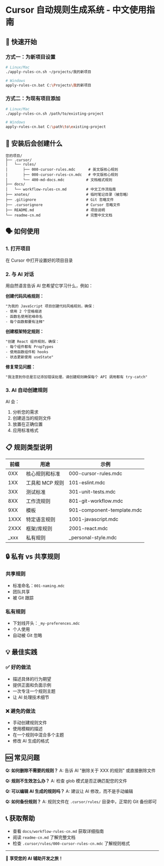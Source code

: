# Cursor 自动规则生成系统 - 中文使用指南

## 🎯 快速开始

### 方式一：为新项目设置
```bash
# Linux/Mac
./apply-rules-cn.sh ~/projects/我的新项目

# Windows
apply-rules-cn.bat C:\Projects\我的新项目
```

### 方式二：为现有项目添加
```bash
# Linux/Mac
./apply-rules-cn.sh /path/to/existing-project

# Windows
apply-rules-cn.bat C:\path\to\existing-project
```

## 📁 安装后会创建什么

```
您的项目/
├── .cursor/
│   └── rules/
│       ├── 000-cursor-rules.mdc      # 英文版核心规则
│       ├── 000-cursor-rules-cn.mdc   # 中文版核心规则
│       └── 400-md-docs.mdc          # 文档格式规则
├── docs/
│   └── workflow-rules-cn.md         # 中文工作流指南
├── xnotes/                          # 临时笔记目录（被忽略）
├── .gitignore                       # Git 忽略文件
├── .cursorignore                    # Cursor 忽略文件
├── README.md                        # 项目说明
└── readme-cn.md                     # 完整中文文档
```

## 🗣️ 如何使用

### 1. 打开项目
在 Cursor 中打开设置好的项目目录

### 2. 与 AI 对话
用自然语言告诉 AI 您希望它学习什么，例如：

**创建代码风格规则：**
```
"为我的 JavaScript 项目创建代码风格规则，确保：
- 使用 2 个空格缩进
- 函数名使用驼峰命名
- 每个函数都要有注释"
```

**创建框架特定规则：**
```
"创建 React 组件规则，确保：
- 每个组件都有 PropTypes
- 使用函数组件和 hooks
- 状态更新使用 useState"
```

**修复常见问题：**
```
"我注意到你总是忘记添加错误处理，请创建规则确保每个 API 调用都有 try-catch"
```

### 3. AI 自动创建规则
AI 会：
1. 分析您的需求
2. 创建适当的规则文件
3. 放置在正确位置
4. 应用标准格式

## 📋 规则类型说明

| 前缀 | 用途 | 示例 |
|------|------|------|
| 0XX | 核心规则和标准 | 000-cursor-rules.mdc |
| 1XX | 工具和 MCP 规则 | 101-eslint.mdc |
| 3XX | 测试标准 | 301-unit-tests.mdc |
| 8XX | 工作流规则 | 801-git-workflow.mdc |
| 9XX | 模板 | 901-component-template.mdc |
| 1XXX | 特定语言规则 | 1001-javascript.mdc |
| 2XXX | 框架/库规则 | 2001-react.mdc |
| _xxx | 私有规则 | _personal-style.mdc |

## 🔒 私有 vs 共享规则

### 共享规则
- 标准命名：`001-naming.mdc`
- 团队共享
- 被 Git 跟踪

### 私有规则
- 下划线开头：`_my-preferences.mdc`
- 个人使用
- 自动被 Git 忽略

## 💡 最佳实践

### ✅ 好的做法
- 描述具体的行为期望
- 提供正面和负面示例
- 一次专注一个规则主题
- 让 AI 处理技术细节

### ❌ 避免的做法
- 手动创建规则文件
- 使用模糊的描述
- 在一个规则中混合多个主题
- 修改 AI 生成的格式

## 🆘 常见问题

**Q: 如何删除不需要的规则？**
A: 告诉 AI "删除关于 XXX 的规则" 或直接删除文件

**Q: 规则不生效怎么办？**
A: 检查 glob 模式是否正确匹配您的文件

**Q: 可以编辑 AI 生成的规则吗？**
A: 建议让 AI 修改，而不是手动编辑

**Q: 如何备份规则？**
A: 规则文件在 `.cursor/rules/` 目录中，正常的 Git 备份即可

## 📞 获取帮助

- 查看 `docs/workflow-rules-cn.md` 获取详细指南
- 阅读 `readme-cn.md` 了解完整文档
- 检查 `.cursor/rules/000-cursor-rules-cn.mdc` 了解规则格式

---

🎉 **享受您的 AI 辅助开发之旅！**